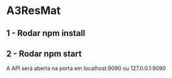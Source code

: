 # A3ResMat

## 1 - Rodar npm install
## 2 - Rodar npm start

A API será aberta na porta em localhost:9090 ou 127.0.0.1:9090
